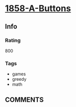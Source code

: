 # [1858-A-Buttons](https://codeforces.com/problemset/problem/1858/A)

## Info

### Rating

800

### Tags

- games
- greedy
- math

## __COMMENTS__

> 
